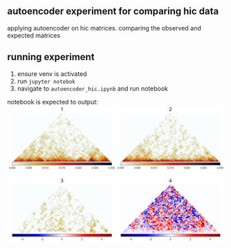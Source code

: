 ## autoencoder experiment for comparing hic data
applying autoencoder on hic matrices. comparing the observed and expected matrices

## running experiment
1. ensure venv is activated
2. run `jupyter notebok`
3. navigate to `autoencoder_hic.ipynb` and run notebook

notebook is expected to output:
![autoencoder Hic](out/autoencoder_hic.png)